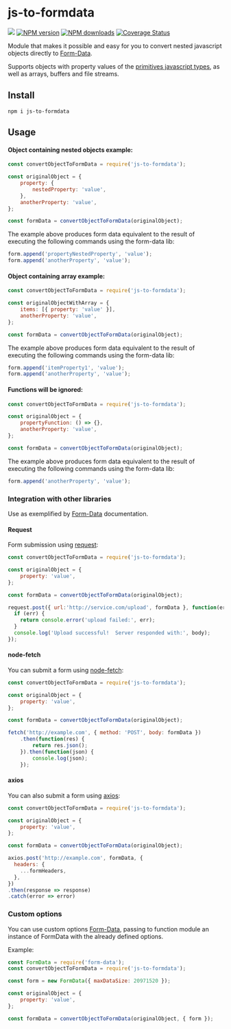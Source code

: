 # js-to-formdata 
![](https://github.com/alisonsm92/js-to-formdata/workflows/CI/badge.svg)
<span class="badge-npmversion"><a href="https://npmjs.org/package/js-to-formdata" title="View this project on NPM"><img src="https://img.shields.io/npm/v/js-to-formdata.svg" alt="NPM version" /></a></span>
<span class="badge-npmdownloads"><a href="https://npmjs.org/package/js-to-formdata" title="View this project on NPM"><img src="https://img.shields.io/npm/dm/js-to-formdata.svg" alt="NPM downloads" /></a></span>
[![Coverage Status](https://coveralls.io/repos/github/alisonsm92/js-to-formdata/badge.svg?branch=test-dev-dependencies)](https://coveralls.io/github/alisonsm92/js-to-formdata?branch=test-dev-dependencies)


Module that makes it possible and easy for you to convert nested javascript objects directly to [Form-Data](https://www.npmjs.com/package/form-data).

Supports objects with property values of the [primitives javascript types](https://javascript.info/types), as well as arrays, buffers and file streams.

## Install

```
npm i js-to-formdata
```

## Usage

#### Object containing nested objects example:

```js
const convertObjectToFormData = require('js-to-formdata');

const originalObject = {
    property: {
        nestedProperty: 'value',
    },
    anotherProperty: 'value',
};

const formData = convertObjectToFormData(originalObject);
```

The example above produces form data equivalent to the result of executing the following commands using the form-data lib:

```js
form.append('propertyNestedProperty', 'value');
form.append('anotherProperty', 'value');
```

#### Object containing array example:

```js
const convertObjectToFormData = require('js-to-formdata');

const originalObjectWithArray = {
    items: [{ property: 'value' }],
    anotherProperty: 'value',
};

const formData = convertObjectToFormData(originalObject);
```

The example above produces form data equivalent to the result of executing the following commands using the form-data lib:

```js
form.append('itemProperty1', 'value');
form.append('anotherProperty', 'value');
```

#### Functions will be ignored:

```js
const convertObjectToFormData = require('js-to-formdata');

const originalObject = {
    propertyFunction: () => {},
    anotherProperty: 'value',
};

const formData = convertObjectToFormData(originalObject);
```

The example above produces form data equivalent to the result of executing the following commands using the form-data lib:

```js
form.append('anotherProperty', 'value');
```

### Integration with other libraries

Use as exemplified by [Form-Data](https://www.npmjs.com/package/) documentation.

#### Request

Form submission using  [request](https://github.com/request/request):

```javascript
const convertObjectToFormData = require('js-to-formdata');

const originalObject = {
    property: 'value',
};

const formData = convertObjectToFormData(originalObject);

request.post({ url:'http://service.com/upload', formData }, function(err, httpResponse, body) {
  if (err) {
    return console.error('upload failed:', err);
  }
  console.log('Upload successful!  Server responded with:', body);
});
```

#### node-fetch

You can submit a form using [node-fetch](https://github.com/bitinn/node-fetch):

```javascript
const convertObjectToFormData = require('js-to-formdata');

const originalObject = {
    property: 'value',
};

const formData = convertObjectToFormData(originalObject);

fetch('http://example.com', { method: 'POST', body: formData })
    .then(function(res) {
        return res.json();
    }).then(function(json) {
        console.log(json);
    });
```

#### axios

You can also submit a form using [axios](https://github.com/axios/axios):
```javascript
const convertObjectToFormData = require('js-to-formdata');

const originalObject = {
    property: 'value',
};

const formData = convertObjectToFormData(originalObject);

axios.post('http://example.com', formData, {
  headers: {
    ...formHeaders,
  },
})
.then(response => response)
.catch(error => error)
```

### Custom options
You can use custom options [Form-Data](https://www.npmjs.com/package/), passing to function module an instance of FormData with the already defined options.

Example:

```javascript
const FormData = require('form-data');
const convertObjectToFormData = require('js-to-formdata');

const form = new FormData({ maxDataSize: 20971520 });

const originalObject = {
    property: 'value',
};

const formData = convertObjectToFormData(originalObject, { form });

```

